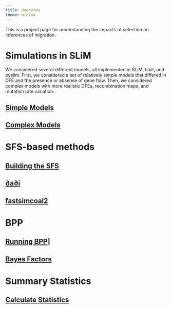 ```yaml
---
title: Overview
theme: minima
---
```


This is a project page for understanding the impacts of selection on inferences of migration.

# Simulations in SLiM
We considered several different models, all implemented in SLiM, tskit, and pyslim. First, we considered a set of relatively simple models that differed in DFE and the presence or absense of gene flow. Then, we considered complex models with more realistic DFEs, recombination maps, and mutation rate variation.

## [Simple Models](zA_slim_simple.md)
## [Complex Models](zB_slim_complex.md)

# SFS-based methods

## [Building the SFS](zC_sfs.md)

## [∂a∂i](zD_dadi.md)

## [fastsimcoal2](zF_fsc2.md)

# BPP

## [Running BPP](zG_bpp.md)]

## [Bayes Factors](zH_bayefactor.md)

# Summary Statistics

## [Calculate Statistics](zI_summarystatistics.md)

